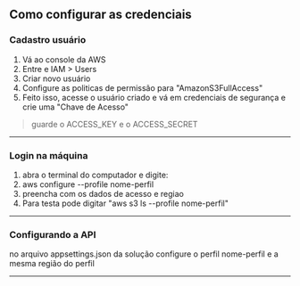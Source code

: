 ﻿## Como configurar as credenciais

### Cadastro usuário
1. Vá ao console da AWS 
2. Entre e IAM > Users
3. Criar novo usuário
4. Configure as politicas de permissão para "AmazonS3FullAccess"
5. Feito isso, acesse o usuário criado e vá em credenciais de segurança e crie uma "Chave de Acesso"

>guarde o ACCESS_KEY e o ACCESS_SECRET

---
### Login na máquina

1. abra o terminal do computador e digite: 
2. aws configure --profile nome-perfil
3. preencha com os dados de acesso e regiao
4. Para testa pode digitar "aws s3 ls --profile nome-perfil"
---

### Configurando a API
no arquivo appsettings.json da solução configure o perfil nome-perfil e a mesma região do perfil

---
